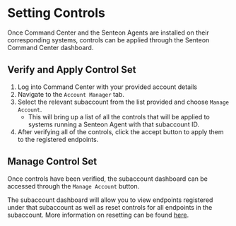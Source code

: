 # Setting Controls

Once Command Center and the Senteon Agents are installed on their corresponding systems, controls can be applied through the Senteon Command Center dashboard. 

## Verify and Apply Control Set
1. Log into Command Center with your provided account details
2.  Navigate to the `Account Manager` tab.
3.  Select the relevant subaccount from the list provided and choose `Manage Account`.
    -  This will bring up a list of all the controls that will be applied to systems running a Senteon Agent with that subaccount ID. 
4.  After verifying all of the controls, click the accept button to apply them to the registered endpoints. 

## Manage Control Set

Once controls have been verified, the subaccount dashboard can be accessed through the `Manage Account` button. 

The subaccount dashboard will allow you to view endpoints registered under that subaccount as well as reset controls for all endpoints in the subaccount. More information on resetting can be found [here]().
